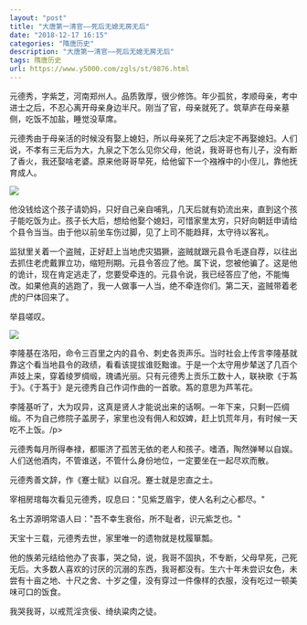```yaml
---
layout: "post"
title: "大唐第一清官——死后无媳无房无后"
date: "2018-12-17 16:15"
categories: "隋唐历史"
description: "大唐第一清官——死后无媳无房无后"
tags: 隋唐历史
url: https://www.y5000.com/zgls/st/9876.html
---
```






元德秀，字紫芝，河南郑州人。品质敦厚，很少修饰。年少孤贫，孝顺母亲，考中进士之后，不忍心离开母亲身边半尺。刚当了官，母亲就死了。筑草庐在母亲墓侧，吃饭不加盐，睡觉没草席。

元德秀由于母亲活的时候没有娶上媳妇，所以母亲死了之后决定不再娶媳妇。人们说，不孝有三无后为大，九泉之下怎么见你父母，他说，我哥哥也有儿子，没有断了香火，我还娶啥老婆。原来他哥哥早死，给他留下一个襁褓中的小侄儿，靠他抚育成人。

![](https://img.y5000.com/uploads/allimg/170110/8-1F110102135949.jpg)

他没钱给这个孩子请奶妈，只好自己亲自哺乳，几天后就有奶流出来，直到这个孩子能吃饭为止。孩子长大后，想给他娶个媳妇，可惜家里太穷，只好向朝廷申请给个县令当当。由于他以前坐车伤过脚，见了上司不能趋拜，太守待以客礼。

监狱里关着一个盗贼，正好赶上当地虎灾猖獗，盗贼就跟元县令毛遂自荐，以往出去抓住老虎戴罪立功，缩短刑期。元县令答应了他。属下说，您被他骗了。这是他的诡计，现在肯定逃走了，您要受牵连的。元县令说，我已经答应了他，不能悔改。如果他真的逃跑了，我一人做事一人当，绝不牵连你们。第二天，盗贼带着老虎的尸体回来了。

举县嗟叹。

![](https://img.y5000.com/uploads/allimg/170110/8-1F11010211c48.jpg)

李隆基在洛阳，命令三百里之内的县令、刺史各贡声乐。当时社会上传言李隆基就靠这个看当地县令的政绩，看看该提拔谁贬黜谁。于是一个太守用步辇送了几百个声妓上来，穿着绫罗绸缎，瑰谲光丽。只有元德秀上贡乐工数十人，联袂歌《于蒍于》。《于蒍于》是元德秀自己作词作曲的一首歌。蒍的意思为芦苇花。

李隆基听了，大为叹异，这真是贤人才能说出来的话啊。一年下来，只剩一匹绸缎。不为自己修院子盖房子，家里也没有佣人和奴婢，赶上饥荒年月，有时候一天吃不上饭。/p>

元德秀每月所得奉禄，都赈济了孤苦无依的老人和孩子。嗜酒，陶然弹琴以自娱。人们送他酒肉，不管谁送，不管什么身份地位，一定要坐在一起尽欢而散。

元德秀善文辞，作《蹇士赋》以自况。蹇士就是忠直之士。

宰相房琯每次看见元德秀，叹息曰："见紫芝眉宇，使人名利之心都尽。"

名士苏源明常语人曰："吾不幸生衰俗，所不耻者，识元紫芝也。"

天宝十三载，元德秀去世，家里唯一的遗物就是枕履箪瓢。

他的族弟元结给他办了丧事，哭之恸，说，我哥不固执，不专断，父母早死，己死无后。大多数人喜欢的讨厌的沉溺的东西，我哥都没有。生六十年未尝识女色，未尝有十亩之地、十尺之舍、十岁之僮，没有穿过一件像样的衣服，没有吃过一顿美味可口的饭食。

我哭我哥，以戒荒淫贪佞、绮纨粱肉之徒。
